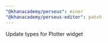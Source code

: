 ```yaml
---
"@khanacademy/perseus": minor
"@khanacademy/perseus-editor": patch
---
```


Update types for Plotter widget

